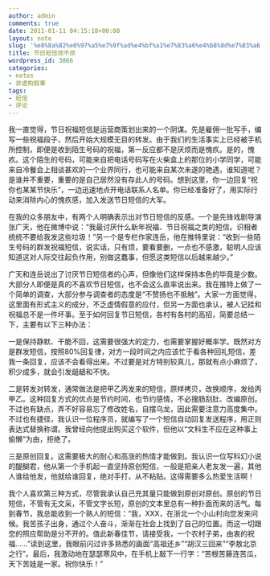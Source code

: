 ```yaml
---
author: admin
comments: true
date: 2011-01-11 04:15:18+00:00
layout: note
slug: '%e8%8a%82%e6%97%a5%e7%9f%ad%e4%bf%a1%e7%83%a6%e4%b8%8d%e7%83%a6'
title: 节日短信烦不烦
wordpress_id: 3866
categories:
- notes
- 非虚构叙事
tags:
- 短信
- 评论
---
```


我一直觉得，节日祝福短信是运营商策划出来的一个阴谋。先是雇佣一批写手，编写一些祝福段子，然后开始大规模无目的转发。由于我们的生活事实上已经被手机所控制，即便是收到陌生号码的祝福，第一反应都不是厌烦而是愧疚。是的，愧疚。这个陌生的号码，可能来自把电话号码写在火柴盒上的那位的小学同学，可能来自冷餐会上相谈甚欢的一个业界同行，也可能来自某次未遂的艳遇，谁知道呢？是谁并不重要，重要的是自己居然没有存此人的号码。想到这里，你一边回复“祝你也某某节快乐”，一边迅速地点开电话联系人名单。你已经准备好了，用实际行动来消除内心的愧疚感，加入发送节日短信的大军。

在我的众多朋友中，有两个人明确表示出对节日短信的反感。一个是先锋戏剧导演张广天，他在微博中说：“我最讨厌什么新年祝福、节日祝福之类的短信。识相者统统不要给我发这些垃圾！”另一个是专栏作家连岳，他在推特里说：“收到一些陌生号码的群发祝福短信，说实话，只有烦，要看要删，一点也不感激，聪明人应该知道这对人际交往起负作用，别做这蠢事，但愿这类短信以后越来越少。”

广天和连岳说出了讨厌节日短信者的心声，但像他们这样保持本色的毕竟是少数。大部分人即便是真的不喜欢节日短信，也不会这么直率说出来。我在推特上做了一个简单的调查，大部分参与调查者的态度是“不赞扬也不抵触”。大家一方面觉得，这里面有形式主义的成分，不乏虚情假意的应付，但另一方面也承认，被人记挂和祝福总不是一件坏事。至于如何回复节日短信，各村有各村的高招，简要总结一下，主要有以下三种办法：

一是保持静默、干脆不回，这需要很强大的定力，也需要掌握好概率学。既然对方是群发短信，按照80%回复律，对方一段时间之内应该忙于看各种回礼短信，差我一条回复，应该不会看得出来。不过要是对方特别较真儿，那就有点小麻烦了，积少成多，就会引发龃龉和不快。

二是转发对转发，通常做法是把甲乙丙发来的短信，原样拷贝，改换顺序，发给丙甲乙。这种回复方式的优点是节约时间，也节约感情，不必搜肠刮肚、改编原创。不过也有缺点，弄不好容易忘了修改姓名，自摆乌龙，因此需要注意力高度集中。不过也有捷径，我认识一位程序员，就编写了一个短信自动回复发送程序，用正则表达式替换称谓。我曾经向他提出购买这个软件，但他以“文科生不应在这种事上偷懒”为由，拒绝了。

三是原创回复。这需要极大的耐心和高涨的热情才能做到。我认识一位写科幻小说的醍醐君，他从第一个手机起一直坚持原创短信，一般是把亲人老友发一遍，其他人谁给他发，他就给谁回复，绝对手打，从不粘贴。这得需要多么热爱生活啊！

我个人喜欢第三种方式，尽管我承认自己充其量只能做到原创对原创。原创的节日短信，不管有无文采，不管文字长短，原创的文本里总有一种扑面而来的活气。每到春节，我总能收到一个熟人的短信：“我，XXX，在浙北一个小山村向您发来问候。我苦孩子出身，通过个人奋斗，渐渐在社会上找到了自己的位置。而这一切跟您的照应帮助是分不开的。值此新春佳节，请接受我，一个农村子弟，由衷的祝福……”读到这里，我眼前闪过许多熟悉的画面“高祖还乡”“胡汉三回来”“李敖北京之行”。最后，我激动地在瑟瑟寒风中，在手机上敲下一行字：“苦根苦藤连苦瓜，天下苦娃是一家。祝你快乐！”
